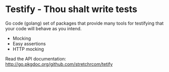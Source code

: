 Testify - Thou shalt write tests
================================

Go code (golang) set of packages that provide many tools for testifying that your code will behave as you intend.

  * Mocking
  * Easy assertions
  * HTTP mocking

Read the API documentation: http://go.pkgdoc.org/github.com/stretchrcom/tetify
